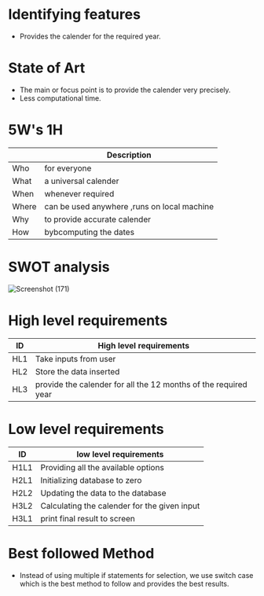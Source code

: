 # Identifying features
* Provides the calender for the required year.
# State of Art
* The main or focus point is to provide the calender very precisely.
* Less computational time.
# 5W's 1H
||Description|
|------|-----------------------------------------------------|
|Who| for everyone|
|What|a universal calender|
|When|whenever required|
|Where|can be used anywhere ,runs on local machine|
|Why|to provide accurate calender|
|How|bybcomputing the dates|
# SWOT analysis
![Screenshot (171)](https://user-images.githubusercontent.com/85895650/153571205-95f8778a-b3fb-41fc-8131-de9c8c4107e1.png)
# High level requirements
| ID  | High level requirements |
| ------------- | ------------- |
| HL1  |Take inputs from user|
| HL2  | Store the data inserted  |
| HL3  | provide the calender for all the 12 months of the required year |
# Low level requirements
| ID  | low level requirements |
| ------------- | ------------- |
| H1L1  |Providing all the available options|
| H2L1  | Initializing database to zero |
| H2L2|Updating the data to the database|
| H3L2|Calculating the calender for the given input|
| H3L1  | print final result to screen |

# Best followed Method
* Instead of using multiple if statements for selection, we use switch case which is the best method to follow and provides the best results.
